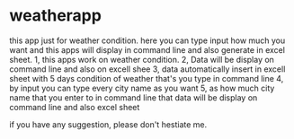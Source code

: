 # weatherapp
this app just for weather condition. here you can type input how much you want and this apps will display in command line and also generate in excel sheet.
1, this apps work on weather condition.
2, Data will be display on command line and also on excell shee
3, data automatically insert in excell sheet with 5 days condition of weather that's you type in command line
4, by input you can type every city name as you want
5, as how much city name that you enter to in command line that data will be display on command line and also excel sheet

if you have any suggestion, please don't hestiate me.
